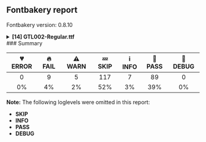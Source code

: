 ## Fontbakery report

Fontbakery version: 0.8.10

<details><summary><b>[14] GTL002-Regular.ttf</b></summary><div><details><summary>🔥 <b>FAIL:</b> Checking OS/2 fsType does not impose restrictions. (<a href="https://font-bakery.readthedocs.io/en/stable/fontbakery/profiles/googlefonts.html#com.google.fonts/check/fstype">com.google.fonts/check/fstype</a>)</summary><div>


* 🔥 **FAIL** In this font fsType is set to 8 meaning that:
The font may be embedded but must only be installed temporarily on other systems.

No such DRM restrictions can be enabled on the Google Fonts collection, so the fsType field must be set to zero (Installable Embedding) instead. [code: drm]
</div></details><details><summary>🔥 <b>FAIL:</b> Check Google Fonts glyph coverage. (<a href="https://font-bakery.readthedocs.io/en/stable/fontbakery/profiles/googlefonts.html#com.google.fonts/check/glyph_coverage">com.google.fonts/check/glyph_coverage</a>)</summary><div>


* 🔥 **FAIL** Missing required codepoints:

	- 0x00A0 (NO-BREAK SPACE)


	- 0x003A (COLON)


	- 0x2026 (HORIZONTAL ELLIPSIS)


	- 0x0021 (EXCLAMATION MARK)


	- 0x002A (ASTERISK)


	- 0x0023 (NUMBER SIGN)


	- 0x002F (SOLIDUS)


	- 0x005C (REVERSE SOLIDUS)


	- 0x002D (HYPHEN-MINUS)


	- 0x0028 (LEFT PARENTHESIS)


	- 0x0029 (RIGHT PARENTHESIS)


	- 0x007B (LEFT CURLY BRACKET)


	- 0x007D (RIGHT CURLY BRACKET)


	- 0x005B (LEFT SQUARE BRACKET)


	- 0x005D (RIGHT SQUARE BRACKET)


	- 0x201C (LEFT DOUBLE QUOTATION MARK)


	- 0x201D (RIGHT DOUBLE QUOTATION MARK)


	- 0x2018 (LEFT SINGLE QUOTATION MARK)


	- 0x2019 (RIGHT SINGLE QUOTATION MARK)


	- 0x00AB (LEFT-POINTING DOUBLE ANGLE QUOTATION MARK)


	- 0x00BB (RIGHT-POINTING DOUBLE ANGLE QUOTATION MARK)


	- 0x0022 (QUOTATION MARK)


	- 0x0027 (APOSTROPHE)


	- 0x007C (VERTICAL LINE)


	- 0x002B (PLUS SIGN)


	- 0x00D7 (MULTIPLICATION SIGN)


	- 0x00F7 (DIVISION SIGN)


	- 0x003D (EQUALS SIGN)


	- 0x003C (LESS-THAN SIGN)


	- 0x0025 (PERCENT SIGN)


	- 0x0308 (COMBINING DIAERESIS)


	- 0x0300 (COMBINING GRAVE ACCENT)


	- 0x0301 (COMBINING ACUTE ACCENT)


	- 0x030B (COMBINING DOUBLE ACUTE ACCENT)


	- 0x0304 (COMBINING MACRON)


	- 0x02D9 (DOT ABOVE)


	- 0x0102 (LATIN CAPITAL LETTER A WITH BREVE)


	- 0x01CD (LATIN CAPITAL LETTER A WITH CARON)


	- 0x0100 (LATIN CAPITAL LETTER A WITH MACRON)


	- 0x0104 (LATIN CAPITAL LETTER A WITH OGONEK)


	- 0x00C6 (LATIN CAPITAL LETTER AE)


	- 0x0106 (LATIN CAPITAL LETTER C WITH ACUTE)


	- 0x010C (LATIN CAPITAL LETTER C WITH CARON)


	- 0x00C7 (LATIN CAPITAL LETTER C WITH CEDILLA)


	- 0x010A (LATIN CAPITAL LETTER C WITH DOT ABOVE)


	- 0x00D0 (LATIN CAPITAL LETTER ETH)


	- 0x010E (LATIN CAPITAL LETTER D WITH CARON)


	- 0x0110 (LATIN CAPITAL LETTER D WITH STROKE)


	- 0x011A (LATIN CAPITAL LETTER E WITH CARON)


	- 0x0116 (LATIN CAPITAL LETTER E WITH DOT ABOVE)


	- 0x0112 (LATIN CAPITAL LETTER E WITH MACRON)


	- 0x0118 (LATIN CAPITAL LETTER E WITH OGONEK)


	- 0x011E (LATIN CAPITAL LETTER G WITH BREVE)


	- 0x0122 (LATIN CAPITAL LETTER G WITH CEDILLA)


	- 0x0120 (LATIN CAPITAL LETTER G WITH DOT ABOVE)


	- 0x0126 (LATIN CAPITAL LETTER H WITH STROKE)


	- 0x0132 (LATIN CAPITAL LIGATURE IJ)


	- 0x00CD (LATIN CAPITAL LETTER I WITH ACUTE)


	- 0x00CE (LATIN CAPITAL LETTER I WITH CIRCUMFLEX)


	- 0x00CF (LATIN CAPITAL LETTER I WITH DIAERESIS)


	- 0x0130 (LATIN CAPITAL LETTER I WITH DOT ABOVE)


	- 0x00CC (LATIN CAPITAL LETTER I WITH GRAVE)


	- 0x012A (LATIN CAPITAL LETTER I WITH MACRON)


	- 0x012E (LATIN CAPITAL LETTER I WITH OGONEK)


	- 0x0136 (LATIN CAPITAL LETTER K WITH CEDILLA)


	- 0x0139 (LATIN CAPITAL LETTER L WITH ACUTE)


	- 0x013D (LATIN CAPITAL LETTER L WITH CARON)


	- 0x013B (LATIN CAPITAL LETTER L WITH CEDILLA)


	- 0x0141 (LATIN CAPITAL LETTER L WITH STROKE)


	- 0x0143 (LATIN CAPITAL LETTER N WITH ACUTE)


	- 0x0147 (LATIN CAPITAL LETTER N WITH CARON)


	- 0x0145 (LATIN CAPITAL LETTER N WITH CEDILLA)


	- 0x00D1 (LATIN CAPITAL LETTER N WITH TILDE)


	- 0x014A (LATIN CAPITAL LETTER ENG)


	- 0x00D3 (LATIN CAPITAL LETTER O WITH ACUTE)


	- 0x00D4 (LATIN CAPITAL LETTER O WITH CIRCUMFLEX)


	- 0x00D6 (LATIN CAPITAL LETTER O WITH DIAERESIS)


	- 0x00D2 (LATIN CAPITAL LETTER O WITH GRAVE)


	- 0x0150 (LATIN CAPITAL LETTER O WITH DOUBLE ACUTE)


	- 0x014C (LATIN CAPITAL LETTER O WITH MACRON)


	- 0x00D8 (LATIN CAPITAL LETTER O WITH STROKE)


	- 0x00D5 (LATIN CAPITAL LETTER O WITH TILDE)


	- 0x0152 (LATIN CAPITAL LIGATURE OE)


	- 0x00DE (LATIN CAPITAL LETTER THORN)


	- 0x0154 (LATIN CAPITAL LETTER R WITH ACUTE)


	- 0x0158 (LATIN CAPITAL LETTER R WITH CARON)


	- 0x0156 (LATIN CAPITAL LETTER R WITH CEDILLA)


	- 0x015A (LATIN CAPITAL LETTER S WITH ACUTE)


	- 0x0160 (LATIN CAPITAL LETTER S WITH CARON)


	- 0x015E (LATIN CAPITAL LETTER S WITH CEDILLA)


	- 0x0218 (LATIN CAPITAL LETTER S WITH COMMA BELOW)


	- 0x1E9E (LATIN CAPITAL LETTER SHARP S)


	- 0x0164 (LATIN CAPITAL LETTER T WITH CARON)


	- 0x021A (LATIN CAPITAL LETTER T WITH COMMA BELOW)


	- 0x00DA (LATIN CAPITAL LETTER U WITH ACUTE)


	- 0x016C (LATIN CAPITAL LETTER U WITH BREVE)


	- 0x00DB (LATIN CAPITAL LETTER U WITH CIRCUMFLEX)


	- 0x00DC (LATIN CAPITAL LETTER U WITH DIAERESIS)


	- 0x00D9 (LATIN CAPITAL LETTER U WITH GRAVE)


	- 0x0170 (LATIN CAPITAL LETTER U WITH DOUBLE ACUTE)


	- 0x016A (LATIN CAPITAL LETTER U WITH MACRON)


	- 0x0172 (LATIN CAPITAL LETTER U WITH OGONEK)


	- 0x016E (LATIN CAPITAL LETTER U WITH RING ABOVE)


	- 0x1E82 (LATIN CAPITAL LETTER W WITH ACUTE)


	- 0x0174 (LATIN CAPITAL LETTER W WITH CIRCUMFLEX)


	- 0x1E84 (LATIN CAPITAL LETTER W WITH DIAERESIS)


	- 0x1E80 (LATIN CAPITAL LETTER W WITH GRAVE)


	- 0x00DD (LATIN CAPITAL LETTER Y WITH ACUTE)


	- 0x0176 (LATIN CAPITAL LETTER Y WITH CIRCUMFLEX)


	- 0x0178 (LATIN CAPITAL LETTER Y WITH DIAERESIS)


	- 0x1EF2 (LATIN CAPITAL LETTER Y WITH GRAVE)


	- 0x0179 (LATIN CAPITAL LETTER Z WITH ACUTE)


	- 0x017D (LATIN CAPITAL LETTER Z WITH CARON)


	- 0x017B (LATIN CAPITAL LETTER Z WITH DOT ABOVE)


	- 0x00E1 (LATIN SMALL LETTER A WITH ACUTE)


	- 0x0103 (LATIN SMALL LETTER A WITH BREVE)


	- 0x01CE (LATIN SMALL LETTER A WITH CARON)


	- 0x00E2 (LATIN SMALL LETTER A WITH CIRCUMFLEX)


	- 0x00E4 (LATIN SMALL LETTER A WITH DIAERESIS)


	- 0x00E0 (LATIN SMALL LETTER A WITH GRAVE)


	- 0x0101 (LATIN SMALL LETTER A WITH MACRON)


	- 0x0105 (LATIN SMALL LETTER A WITH OGONEK)


	- 0x00E5 (LATIN SMALL LETTER A WITH RING ABOVE)


	- 0x00E3 (LATIN SMALL LETTER A WITH TILDE)


	- 0x00E6 (LATIN SMALL LETTER AE)


	- 0x0107 (LATIN SMALL LETTER C WITH ACUTE)


	- 0x010D (LATIN SMALL LETTER C WITH CARON)


	- 0x00E7 (LATIN SMALL LETTER C WITH CEDILLA)


	- 0x010B (LATIN SMALL LETTER C WITH DOT ABOVE)


	- 0x00F0 (LATIN SMALL LETTER ETH)


	- 0x010F (LATIN SMALL LETTER D WITH CARON)


	- 0x0111 (LATIN SMALL LETTER D WITH STROKE)


	- 0x00E9 (LATIN SMALL LETTER E WITH ACUTE)


	- 0x011B (LATIN SMALL LETTER E WITH CARON)


	- 0x00EA (LATIN SMALL LETTER E WITH CIRCUMFLEX)


	- 0x00EB (LATIN SMALL LETTER E WITH DIAERESIS)


	- 0x0117 (LATIN SMALL LETTER E WITH DOT ABOVE)


	- 0x00E8 (LATIN SMALL LETTER E WITH GRAVE)


	- 0x0113 (LATIN SMALL LETTER E WITH MACRON)


	- 0x0119 (LATIN SMALL LETTER E WITH OGONEK)


	- 0x011F (LATIN SMALL LETTER G WITH BREVE)


	- 0x0123 (LATIN SMALL LETTER G WITH CEDILLA)


	- 0x0121 (LATIN SMALL LETTER G WITH DOT ABOVE)


	- 0x0127 (LATIN SMALL LETTER H WITH STROKE)


	- 0x0131 (LATIN SMALL LETTER DOTLESS I)


	- 0x00ED (LATIN SMALL LETTER I WITH ACUTE)


	- 0x00EE (LATIN SMALL LETTER I WITH CIRCUMFLEX)


	- 0x00EF (LATIN SMALL LETTER I WITH DIAERESIS)


	- 0x00EC (LATIN SMALL LETTER I WITH GRAVE)


	- 0x0133 (LATIN SMALL LIGATURE IJ)


	- 0x012B (LATIN SMALL LETTER I WITH MACRON)


	- 0x012F (LATIN SMALL LETTER I WITH OGONEK)


	- 0x0237 (LATIN SMALL LETTER DOTLESS J)


	- 0x0137 (LATIN SMALL LETTER K WITH CEDILLA)


	- 0x013A (LATIN SMALL LETTER L WITH ACUTE)


	- 0x013E (LATIN SMALL LETTER L WITH CARON)


	- 0x013C (LATIN SMALL LETTER L WITH CEDILLA)


	- 0x0142 (LATIN SMALL LETTER L WITH STROKE)


	- 0x0144 (LATIN SMALL LETTER N WITH ACUTE)


	- 0x0148 (LATIN SMALL LETTER N WITH CARON)


	- 0x0146 (LATIN SMALL LETTER N WITH CEDILLA)


	- 0x00F1 (LATIN SMALL LETTER N WITH TILDE)


	- 0x014B (LATIN SMALL LETTER ENG)


	- 0x00F3 (LATIN SMALL LETTER O WITH ACUTE)


	- 0x00F4 (LATIN SMALL LETTER O WITH CIRCUMFLEX)


	- 0x00F6 (LATIN SMALL LETTER O WITH DIAERESIS)


	- 0x00F2 (LATIN SMALL LETTER O WITH GRAVE)


	- 0x0151 (LATIN SMALL LETTER O WITH DOUBLE ACUTE)


	- 0x014D (LATIN SMALL LETTER O WITH MACRON)


	- 0x00F8 (LATIN SMALL LETTER O WITH STROKE)


	- 0x00F5 (LATIN SMALL LETTER O WITH TILDE)


	- 0x0153 (LATIN SMALL LIGATURE OE)


	- 0x00FE (LATIN SMALL LETTER THORN)


	- 0x0155 (LATIN SMALL LETTER R WITH ACUTE)


	- 0x0159 (LATIN SMALL LETTER R WITH CARON)


	- 0x0157 (LATIN SMALL LETTER R WITH CEDILLA)


	- 0x015B (LATIN SMALL LETTER S WITH ACUTE)


	- 0x0161 (LATIN SMALL LETTER S WITH CARON)


	- 0x015F (LATIN SMALL LETTER S WITH CEDILLA)


	- 0x0219 (LATIN SMALL LETTER S WITH COMMA BELOW)


	- 0x00DF (LATIN SMALL LETTER SHARP S)


	- 0x0165 (LATIN SMALL LETTER T WITH CARON)


	- 0x021B (LATIN SMALL LETTER T WITH COMMA BELOW)


	- 0x00FA (LATIN SMALL LETTER U WITH ACUTE)


	- 0x016D (LATIN SMALL LETTER U WITH BREVE)


	- 0x00FB (LATIN SMALL LETTER U WITH CIRCUMFLEX)


	- 0x00FC (LATIN SMALL LETTER U WITH DIAERESIS)


	- 0x00F9 (LATIN SMALL LETTER U WITH GRAVE)


	- 0x0171 (LATIN SMALL LETTER U WITH DOUBLE ACUTE)


	- 0x016B (LATIN SMALL LETTER U WITH MACRON)


	- 0x0173 (LATIN SMALL LETTER U WITH OGONEK)


	- 0x016F (LATIN SMALL LETTER U WITH RING ABOVE)


	- 0x1E83 (LATIN SMALL LETTER W WITH ACUTE)


	- 0x0175 (LATIN SMALL LETTER W WITH CIRCUMFLEX)


	- 0x1E85 (LATIN SMALL LETTER W WITH DIAERESIS)


	- 0x1E81 (LATIN SMALL LETTER W WITH GRAVE)


	- 0x00FD (LATIN SMALL LETTER Y WITH ACUTE)


	- 0x0177 (LATIN SMALL LETTER Y WITH CIRCUMFLEX)


	- 0x00FF (LATIN SMALL LETTER Y WITH DIAERESIS)


	- 0x1EF3 (LATIN SMALL LETTER Y WITH GRAVE)


	- 0x017A (LATIN SMALL LETTER Z WITH ACUTE)


	- 0x017E (LATIN SMALL LETTER Z WITH CARON)


	- 0x017C (LATIN SMALL LETTER Z WITH DOT ABOVE)


	- 0x00AA (FEMININE ORDINAL INDICATOR)


	- 0x00BA (MASCULINE ORDINAL INDICATOR)


	- 0x002C (COMMA)


	- 0x003B (SEMICOLON)


	- 0x00A1 (INVERTED EXCLAMATION MARK)


	- 0x003F (QUESTION MARK)


	- 0x00BF (INVERTED QUESTION MARK)


	- 0x00B7 (MIDDLE DOT)


	- 0x2022 (BULLET)


	- 0x2013 (EN DASH)


	- 0x2014 (EM DASH)


	- 0x005F (LOW LINE)


	- 0x201A (SINGLE LOW-9 QUOTATION MARK)


	- 0x201E (DOUBLE LOW-9 QUOTATION MARK)


	- 0x2039 (SINGLE LEFT-POINTING ANGLE QUOTATION MARK)


	- 0x203A (SINGLE RIGHT-POINTING ANGLE QUOTATION MARK)


	- 0x0040 (COMMERCIAL AT)


	- 0x0026 (AMPERSAND)


	- 0x00B6 (PILCROW SIGN)


	- 0x00A7 (SECTION SIGN)


	- 0x00A9 (COPYRIGHT SIGN)


	- 0x00AE (REGISTERED SIGN)


	- 0x2122 (TRADE MARK SIGN)


	- 0x00B0 (DEGREE SIGN)


	- 0x00A2 (CENT SIGN)


	- 0x0024 (DOLLAR SIGN)


	- 0x20AC (EURO SIGN)


	- 0x00A3 (POUND SIGN)


	- 0x00A5 (YEN SIGN)


	- 0x2212 (MINUS SIGN)


	- 0x007E (TILDE)


	- 0x005E (CIRCUMFLEX ACCENT)


	- 0x0307 (COMBINING DOT ABOVE)


	- 0x0302 (COMBINING CIRCUMFLEX ACCENT)


	- 0x030C (COMBINING CARON)


	- 0x0306 (COMBINING BREVE)


	- 0x030A (COMBINING RING ABOVE)


	- 0x0303 (COMBINING TILDE)


	- 0x0312 (COMBINING TURNED COMMA ABOVE)


	- 0x0326 (COMBINING COMMA BELOW)


	- 0x0327 (COMBINING CEDILLA)


	- 0x0328 (COMBINING OGONEK)


	- 0x02DD (DOUBLE ACUTE ACCENT)


	- 0x02C7 (CARON)


	- 0x02D8 (BREVE)


	- 0x00AF (MACRON)


	- 0x00B8 (CEDILLA)
 

	- And 0x02DB (OGONEK)
 [code: missing-codepoints]
</div></details><details><summary>🔥 <b>FAIL:</b> Check copyright namerecords match license file. (<a href="https://font-bakery.readthedocs.io/en/stable/fontbakery/profiles/googlefonts.html#com.google.fonts/check/name/license">com.google.fonts/check/name/license</a>)</summary><div>


* 🔥 **FAIL** Font lacks NameID 13 (LICENSE DESCRIPTION). A proper licensing entry must be set. [code: missing]
</div></details><details><summary>🔥 <b>FAIL:</b> Version format is correct in 'name' table? (<a href="https://font-bakery.readthedocs.io/en/stable/fontbakery/profiles/googlefonts.html#com.google.fonts/check/name/version_format">com.google.fonts/check/name/version_format</a>)</summary><div>


* 🔥 **FAIL** The NameID.VERSION_STRING (nameID=5) value must follow the pattern "Version X.Y" with X.Y greater than or equal to 1.000. Current version string is: "Version 0.100; ttfautohint (v1.8.4.7-5d5b)" [code: bad-version-strings]
</div></details><details><summary>🔥 <b>FAIL:</b> Check font names are correct (<a href="https://font-bakery.readthedocs.io/en/stable/fontbakery/profiles/googlefonts.html#com.google.fonts/check/font_names">com.google.fonts/check/font_names</a>)</summary><div>


* 🔥 **FAIL** Font names are incorrect:

| nameID | current | expected |
| :--- | :--- | :--- |
| Family Name | GTL002 | GTL002 |
| Subfamily Name | Regular | Regular |
| Full Name | GTL002 Regular | GTL002 Regular |
| Poscript Name | PrintShoppe-Regular | GTL002-Regular | [code: bad-names]
</div></details><details><summary>🔥 <b>FAIL:</b> Check font follows the Google Fonts vertical metric schema (<a href="https://font-bakery.readthedocs.io/en/stable/fontbakery/profiles/googlefonts.html#com.google.fonts/check/vertical_metrics">com.google.fonts/check/vertical_metrics</a>)</summary><div>


* 🔥 **FAIL** OS/2.sTypoLineGap is "235" it should be 0 [code: bad-OS/2.sTypoLineGap]
</div></details><details><summary>🔥 <b>FAIL:</b> OS/2.fsSelection bit 7 (USE_TYPO_METRICS) is set in all fonts. (<a href="https://font-bakery.readthedocs.io/en/stable/fontbakery/profiles/googlefonts.html#com.google.fonts/check/os2/use_typo_metrics">com.google.fonts/check/os2/use_typo_metrics</a>)</summary><div>


* 🔥 **FAIL** OS/2.fsSelection bit 7 (USE_TYPO_METRICS) wasNOT set in the following fonts: ['fonts/ttf/GTL002-Regular.ttf']. [code: missing-os2-fsselection-bit7]
</div></details><details><summary>🔥 <b>FAIL:</b> Checking OS/2 Metrics match hhea Metrics. (<a href="https://font-bakery.readthedocs.io/en/stable/fontbakery/profiles/universal.html#com.google.fonts/check/os2_metrics_match_hhea">com.google.fonts/check/os2_metrics_match_hhea</a>)</summary><div>


* 🔥 **FAIL** OS/2 sTypoAscender (740) and hhea ascent (975) must be equal. [code: ascender]
</div></details><details><summary>🔥 <b>FAIL:</b> Font contains glyphs for whitespace characters? (<a href="https://font-bakery.readthedocs.io/en/stable/fontbakery/profiles/universal.html#com.google.fonts/check/whitespace_glyphs">com.google.fonts/check/whitespace_glyphs</a>)</summary><div>


* 🔥 **FAIL** Whitespace glyph missing for codepoint 0x00A0. [code: missing-whitespace-glyph-0x00A0]
</div></details><details><summary>⚠ <b>WARN:</b> Ensure fonts have ScriptLangTags declared on the 'meta' table. (<a href="https://font-bakery.readthedocs.io/en/stable/fontbakery/profiles/googlefonts.html#com.google.fonts/check/meta/script_lang_tags">com.google.fonts/check/meta/script_lang_tags</a>)</summary><div>


* ⚠ **WARN** This font file does not have a 'meta' table. [code: lacks-meta-table]
</div></details><details><summary>⚠ <b>WARN:</b> Check if each glyph has the recommended amount of contours. (<a href="https://font-bakery.readthedocs.io/en/stable/fontbakery/profiles/universal.html#com.google.fonts/check/contour_count">com.google.fonts/check/contour_count</a>)</summary><div>


* ⚠ **WARN** This check inspects the glyph outlines and detects the total number of contours in each of them. The expected values are infered from the typical ammounts of contours observed in a large collection of reference font families. The divergences listed below may simply indicate a significantly different design on some of your glyphs. On the other hand, some of these may flag actual bugs in the font such as glyphs mapped to an incorrect codepoint. Please consider reviewing the design and codepoint assignment of these to make sure they are correct.

The following glyphs do not have the recommended number of contours:

	- Glyph name: eight	Contours detected: 2	Expected: 3

	- Glyph name: b	Contours detected: 3	Expected: 2

	- Glyph name: e	Contours detected: 1	Expected: 2

	- Glyph name: g	Contours detected: 1	Expected: 2 or 3

	- Glyph name: i	Contours detected: 1	Expected: 2

	- Glyph name: j	Contours detected: 1	Expected: 2

	- Glyph name: r	Contours detected: 2	Expected: 1

	- Glyph name: b	Contours detected: 3	Expected: 2

	- Glyph name: e	Contours detected: 1	Expected: 2

	- Glyph name: eight	Contours detected: 2	Expected: 3

	- Glyph name: g	Contours detected: 1	Expected: 2 or 3

	- Glyph name: i	Contours detected: 1	Expected: 2

	- Glyph name: j	Contours detected: 1	Expected: 2 

	- And Glyph name: r	Contours detected: 2	Expected: 1
 [code: contour-count]
</div></details><details><summary>⚠ <b>WARN:</b> Checking Vertical Metric Linegaps. (<a href="https://font-bakery.readthedocs.io/en/stable/fontbakery/profiles/hhea.html#com.google.fonts/check/linegaps">com.google.fonts/check/linegaps</a>)</summary><div>


* ⚠ **WARN** OS/2 sTypoLineGap is not equal to 0. [code: OS/2]
</div></details><details><summary>⚠ <b>WARN:</b> Are there any misaligned on-curve points? (<a href="https://font-bakery.readthedocs.io/en/stable/fontbakery/profiles/<Section: Outline Correctness Checks>.html#com.google.fonts/check/outline_alignment_miss">com.google.fonts/check/outline_alignment_miss</a>)</summary><div>


* ⚠ **WARN** The following glyphs have on-curve points which have potentially incorrect y coordinates:

	* G (U+0047): X=151.0,Y=0.5 (should be at baseline 0?)

	* G (U+0047): X=159.0,Y=699.5 (should be at cap-height 700?)

	* G (U+0047): X=311.5,Y=699.5 (should be at cap-height 700?)

	* H (U+0048): X=60.0,Y=-1.0 (should be at baseline 0?)

	* K (U+004B): X=60.0,Y=-1.0 (should be at baseline 0?)

	* Y (U+0059): X=190.0,Y=-1.0 (should be at baseline 0?)

	* g (U+0067): X=151.0,Y=0.5 (should be at baseline 0?)

	* g (U+0067): X=159.0,Y=699.5 (should be at cap-height 700?)

	* g (U+0067): X=311.5,Y=699.5 (should be at cap-height 700?)

	* h (U+0068): X=60.0,Y=-1.0 (should be at baseline 0?)

	* k (U+006B): X=60.0,Y=-1.0 (should be at baseline 0?)

	* t (U+0074): X=310.0,Y=529.0 (should be at x-height 530?)

	* y (U+0079): X=190.0,Y=-1.0 (should be at baseline 0?)

	* z (U+007A): X=214.0,Y=532.0 (should be at x-height 530?)

	* Aacute (U+00C1): X=319.0,Y=742.0 (should be at ascender 740?) 

	* And Eacute (U+00C9): X=240.0,Y=742.0 (should be at ascender 740?) [code: found-misalignments]
</div></details><details><summary>⚠ <b>WARN:</b> Are any segments inordinately short? (<a href="https://font-bakery.readthedocs.io/en/stable/fontbakery/profiles/<Section: Outline Correctness Checks>.html#com.google.fonts/check/outline_short_segments">com.google.fonts/check/outline_short_segments</a>)</summary><div>


* ⚠ **WARN** The following glyphs have segments which seem very short:

	* K (U+004B) contains a short segment B<<200.0,460.0>-<200.0,450.0>-<210.0,450.0>>

	* K (U+004B) contains a short segment B<<375.0,418.5>-<371.0,408.0>-<371.0,400.0>>

	* K (U+004B) contains a short segment B<<225.0,280.0>-<221.0,293.0>-<217.5,296.5>>

	* K (U+004B) contains a short segment B<<217.5,296.5>-<214.0,300.0>-<210.0,300.0>>

	* K (U+004B) contains a short segment B<<210.0,300.0>-<200.0,300.0>-<200.0,290.0>>

	* M (U+004D) contains a short segment B<<410.0,330.0>-<404.0,330.0>-<398.5,323.0>>

	* M (U+004D) contains a short segment B<<327.5,188.5>-<320.0,180.0>-<310.0,180.0>>

	* M (U+004D) contains a short segment B<<310.0,180.0>-<300.0,180.0>-<292.5,189.0>>

	* M (U+004D) contains a short segment B<<222.0,323.0>-<217.0,330.0>-<210.0,330.0>>

	* N (U+004E) contains a short segment B<<213.0,306.0>-<208.0,306.0>-<204.0,302.0>>

	* N (U+004E) contains a short segment B<<204.0,302.0>-<200.0,298.0>-<200.0,286.0>>

	* W (U+0057) contains a short segment B<<135.0,0.0>-<120.0,0.0>-<109.0,9.0>>

	* W (U+0057) contains a short segment B<<12.0,651.0>-<10.0,663.0>-<10.0,670.0>>

	* W (U+0057) contains a short segment B<<10.0,670.0>-<10.0,685.0>-<19.0,692.5>>

	* W (U+0057) contains a short segment B<<235.0,243.0>-<237.0,220.0>-<250.0,220.0>>

	* W (U+0057) contains a short segment B<<250.0,220.0>-<262.0,220.0>-<265.0,242.0>>

	* W (U+0057) contains a short segment B<<563.0,243.0>-<566.0,220.0>-<578.0,220.0>>

	* W (U+0057) contains a short segment B<<578.0,220.0>-<591.0,220.0>-<593.0,242.0>>

	* W (U+0057) contains a short segment B<<778.0,700.0>-<795.0,700.0>-<802.5,689.0>>

	* W (U+0057) contains a short segment B<<802.5,689.0>-<810.0,678.0>-<810.0,663.0>>

	* W (U+0057) contains a short segment B<<810.0,663.0>-<810.0,656.0>-<808.0,642.5>>

	* W (U+0057) contains a short segment B<<513.0,0.0>-<498.0,0.0>-<487.5,9.0>>

	* W (U+0057) contains a short segment B<<419.0,379.0>-<417.0,395.0>-<410.0,395.0>>

	* W (U+0057) contains a short segment B<<410.0,395.0>-<404.0,395.0>-<402.0,379.0>>

	* X (U+0058) contains a short segment B<<377.5,395.0>-<374.0,388.0>-<374.0,380.0>>

	* Y (U+0059) contains a short segment B<<222.0,481.0>-<224.0,477.0>-<227.5,472.0>>

	* Y (U+0059) contains a short segment B<<227.5,472.0>-<231.0,467.0>-<236.0,467.0>>

	* Y (U+0059) contains a short segment B<<236.0,467.0>-<240.0,467.0>-<242.5,472.0>>

	* Y (U+0059) contains a short segment B<<242.5,472.0>-<245.0,477.0>-<246.0,482.0>>

	* Z (U+005A) contains a short segment B<<216.0,175.0>-<216.0,168.0>-<221.0,163.0>>

	* Z (U+005A) contains a short segment B<<221.0,163.0>-<226.0,158.0>-<234.0,158.0>>

	* k (U+006B) contains a short segment B<<200.0,460.0>-<200.0,450.0>-<210.0,450.0>>

	* k (U+006B) contains a short segment B<<375.0,418.5>-<371.0,408.0>-<371.0,400.0>>

	* k (U+006B) contains a short segment B<<225.0,280.0>-<221.0,293.0>-<217.5,296.5>>

	* k (U+006B) contains a short segment B<<217.5,296.5>-<214.0,300.0>-<210.0,300.0>>

	* k (U+006B) contains a short segment B<<210.0,300.0>-<200.0,300.0>-<200.0,290.0>>

	* m (U+006D) contains a short segment B<<410.0,330.0>-<404.0,330.0>-<398.5,323.0>>

	* m (U+006D) contains a short segment B<<327.5,188.5>-<320.0,180.0>-<310.0,180.0>>

	* m (U+006D) contains a short segment B<<310.0,180.0>-<300.0,180.0>-<292.5,189.0>>

	* m (U+006D) contains a short segment B<<222.0,323.0>-<217.0,330.0>-<210.0,330.0>>

	* n (U+006E) contains a short segment B<<213.0,306.0>-<208.0,306.0>-<204.0,302.0>>

	* n (U+006E) contains a short segment B<<204.0,302.0>-<200.0,298.0>-<200.0,286.0>>

	* w (U+0077) contains a short segment B<<135.0,0.0>-<120.0,0.0>-<109.0,9.0>>

	* w (U+0077) contains a short segment B<<12.0,651.0>-<10.0,663.0>-<10.0,670.0>>

	* w (U+0077) contains a short segment B<<10.0,670.0>-<10.0,685.0>-<19.0,692.5>>

	* w (U+0077) contains a short segment B<<235.0,243.0>-<237.0,220.0>-<250.0,220.0>>

	* w (U+0077) contains a short segment B<<250.0,220.0>-<262.0,220.0>-<265.0,242.0>>

	* w (U+0077) contains a short segment B<<563.0,243.0>-<566.0,220.0>-<578.0,220.0>>

	* w (U+0077) contains a short segment B<<578.0,220.0>-<591.0,220.0>-<593.0,242.0>>

	* w (U+0077) contains a short segment B<<778.0,700.0>-<795.0,700.0>-<802.5,689.0>>

	* w (U+0077) contains a short segment B<<802.5,689.0>-<810.0,678.0>-<810.0,663.0>>

	* w (U+0077) contains a short segment B<<810.0,663.0>-<810.0,656.0>-<808.0,642.5>>

	* w (U+0077) contains a short segment B<<513.0,0.0>-<498.0,0.0>-<487.5,9.0>>

	* w (U+0077) contains a short segment B<<419.0,379.0>-<417.0,395.0>-<410.0,395.0>>

	* w (U+0077) contains a short segment B<<410.0,395.0>-<404.0,395.0>-<402.0,379.0>>

	* x (U+0078) contains a short segment B<<377.5,395.0>-<374.0,388.0>-<374.0,380.0>>

	* y (U+0079) contains a short segment B<<222.0,481.0>-<224.0,477.0>-<227.5,472.0>>

	* y (U+0079) contains a short segment B<<227.5,472.0>-<231.0,467.0>-<236.0,467.0>>

	* y (U+0079) contains a short segment B<<236.0,467.0>-<240.0,467.0>-<242.5,472.0>>

	* y (U+0079) contains a short segment B<<242.5,472.0>-<245.0,477.0>-<246.0,482.0>>

	* z (U+007A) contains a short segment B<<216.0,175.0>-<216.0,168.0>-<221.0,163.0>> 

	* And z (U+007A) contains a short segment B<<221.0,163.0>-<226.0,158.0>-<234.0,158.0>> [code: found-short-segments]
</div></details><br></div></details>
### Summary

| 💔 ERROR | 🔥 FAIL | ⚠ WARN | 💤 SKIP | ℹ INFO | 🍞 PASS | 🔎 DEBUG |
|:-----:|:----:|:----:|:----:|:----:|:----:|:----:|
| 0 | 9 | 5 | 117 | 7 | 89 | 0 |
| 0% | 4% | 2% | 52% | 3% | 39% | 0% |

**Note:** The following loglevels were omitted in this report:
* **SKIP**
* **INFO**
* **PASS**
* **DEBUG**
